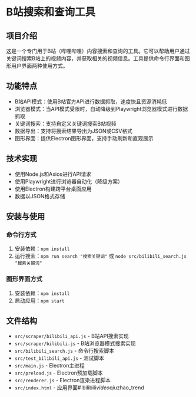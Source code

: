 # B站搜索和查询工具

## 项目介绍
这是一个专门用于B站（哔哩哔哩）内容搜索和查询的工具。它可以帮助用户通过关键词搜索B站上的视频内容，并获取相关的视频信息。工具提供命令行界面和图形用户界面两种使用方式。

## 功能特点
- B站API模式：使用B站官方API进行数据抓取，速度快且资源消耗低
- 浏览器模式：当API模式受限时，自动降级到Playwright浏览器模式进行数据抓取
- 关键词搜索：支持自定义关键词搜索B站视频
- 数据导出：支持将搜索结果导出为JSON或CSV格式
- 图形界面：提供Electron图形界面，支持手动刷新和直观展示

## 技术实现
- 使用Node.js和Axios进行API请求
- 使用Playwright进行浏览器自动化（降级方案）
- 使用Electron构建跨平台桌面应用
- 数据以JSON格式存储

## 安装与使用

### 命令行方式
1. 安装依赖：`npm install`
2. 运行搜索：`npm run search "搜索关键词"` 或 `node src/bilibili_search.js "搜索关键词"`

### 图形界面方式
1. 安装依赖：`npm install`
2. 启动应用：`npm start`

## 文件结构
- `src/scraper/bilibili_api.js` - B站API搜索实现
- `src/scraper/bilibili.js` - B站浏览器模式搜索实现
- `src/bilibili_search.js` - 命令行搜索脚本
- `src/test_bilibili_api.js` - 测试脚本
- `src/main.js` - Electron主进程
- `src/preload.js` - Electron预加载脚本
- `src/renderer.js` - Electron渲染进程脚本
- `src/index.html` - 应用界面#   b i l i b i l i _ v i d e o _ q i u z h a o _ t r e n d  
 